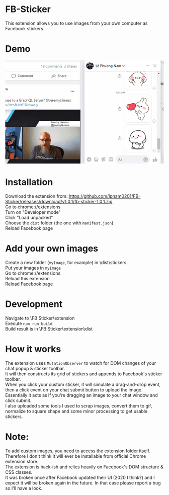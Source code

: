 # FB-Sticker

This extension allows you to use images from your own computer as Facebook stickers.

# Demo
![alt-text](https://github.com/lpnam0201/FB-Sticker/blob/master/README/whatitdoes.gif)

# Installation
Download the extension from: https://github.com/lpnam0201/FB-Sticker/releases/download/v1.0.1/fb-sticker-1.0.1.zip  
Go to chrome://extensions  
Turn on "Developer mode"  
Click "Load unpacked"  
Choose the `dist` folder (the one with `manifest.json`)  
Reload Facebook page

# Add your own images
Create a new folder (`myImage`, for example) in \dist\stickers  
Put your images in `myImage`  
Go to chrome://extensions  
Reload this extension  
Reload Facebook page  

# Development
Navigate to \FB Sticker\extension  
Execute `npm run build`  
Build result is in \FB Sticker\extension\dist  

# How it works 
The extension uses `MutationObserver` to watch for DOM changes of your chat popup & sticker toolbar.  
It will then constructs its grid of stickers and appends to Facebook's sticker toolbar.  
When you click your custom sticker, it will simulate a drag-and-drop event, then a click event on your chat submit button to upload the image.  
Essentially it acts as if you're dragging an image to your chat window and click submit.  
I also uploaded some tools I used to scrap images, convert them to gif, normalize to square shape and some minor processing to get usable stickers.

# Note:
To add custom images, you need to access the extension folder itself.  
Therefore I don't think it will ever be installable from official Chrome extension store.  
The extension is hack-ish and relies heavily on Facebook's DOM structure & CSS classes.  
It was broken once after Facebook updated their UI (2020 I think?) and I expect it will be broken again in the future. 
In that case please report a bug so I'll have a look.
